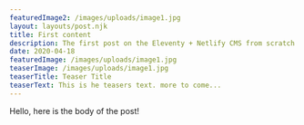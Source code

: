 ```yaml
---
featuredImage2: /images/uploads/image1.jpg
layout: layouts/post.njk
title: First content
description: The first post on the Eleventy + Netlify CMS from scratch blog
date: 2020-04-18
featuredImage: /images/uploads/image1.jpg
teaserImage: /images/uploads/image1.jpg
teaserTitle: Teaser Title
teaserText: This is he teasers text. more to come...
---
```

Hello, here is the body of the post!
